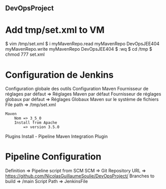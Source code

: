 ## DevOpsProject ##

# Add tmp/set.xml to VM #

$ vim /tmp/set.xml
	$ i
	<settings>
		<servers>
			<server>
				<id>myMavenRepo.read</id>
				<username>myMavenRepo</username>
				<password>DevOpsJEE404</password>
			</server>
			<server>
				<id>myMavenRepo.write</id>
				<username>myMavenRepo</username>
				<password>DevOpsJEE404</password>
			</server>
		</servers>
	</settings>
	$ :wq
$ cd /tmp
$ chmod 777 set.xml

# Configuration de Jenkins #

Configuration globale des outils
	Configuration Maven
		Fournisseur de réglages par défaut
			=> Réglages Maven par défaut
		Fournisseur de réglages globaux par défaut 
			=> Réglages Globaux Maven sur le système de fichiers
			File path 
				=> /tmp/set.xml

	Maven
		Nom => 3_5_0
		Install from Apache
			=> version 3.5.0

Plugins
	Install
		- Pipeline Maven Integration Plugin

# Pipeline Configuration #

Definition
	=> Pipeline script from SCM
	SCM	=> Git
		Repository URL
		=> https://github.com/NicolasGuillaumeSoulie/DevOpsProject/
		Branches to build 
		=> /main
		Script Path
		=> JenkinsFile



